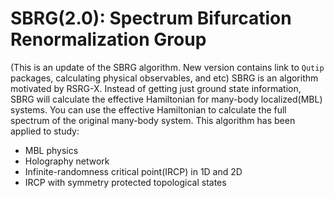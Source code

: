 # SBRG(2.0): Spectrum Bifurcation Renormalization Group
(This is an update of the SBRG algorithm. New version contains link to `Qutip` packages, calculating physical observables, and etc)
SBRG is an algorithm motivated by RSRG-X. Instead of getting just ground state information, SBRG will calculate the effective Hamiltonian for many-body localized(MBL) systems. You can use the effective Hamiltonian to calculate the full spectrum of the original many-body system. This algorithm has been applied to study:
- MBL physics
- Holography network
- Infinite-randomness critical point(IRCP) in 1D and 2D
- IRCP with symmetry protected topological states
